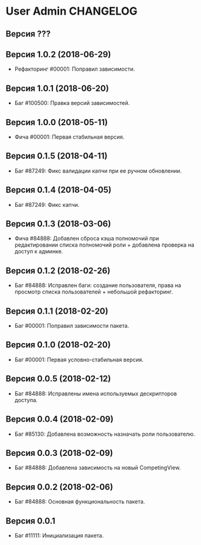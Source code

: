 User Admin CHANGELOG
====================


Версия ???
--------------------


Версия 1.0.2 (2018-06-29)
--------------------
 - Рефакторинг #00001: Поправил зависимости.


Версия 1.0.1 (2018-06-20)
--------------------
 - Баг #100500: Правка версий зависимостей.


Версия 1.0.0 (2018-05-11)
--------------------
 - Фича #00001: Первая стабильная версия.


Версия 0.1.5 (2018-04-11)
--------------------
 - Баг #87249: Фикс валидации капчи при ее ручном обновлении.


Версия 0.1.4 (2018-04-05)
--------------------
 - Баг #87249: Фикс капчи.


Версия 0.1.3 (2018-03-06)
--------------------
 - Фича #84888: Добавлен сброса кэша полномочий при редактировании списка полномочий роли + добавлена проверка на доступ к админке.


Версия 0.1.2 (2018-02-26)
--------------------
 - Баг #84888: Исправлен баги: создание пользователя, права на просмотр списка пользователей + небольшой рефакторинг.


Версия 0.1.1 (2018-02-20)
--------------------
 - Баг #00001: Поправил зависимости пакета.


Версия 0.1.0 (2018-02-20)
--------------------
 - Баг #00001: Первая условно-стабильная версия.


Версия 0.0.5 (2018-02-12)
--------------------
 - Баг #84888: Исправлены имена используемых дескрипторов доступа.


Версия 0.0.4 (2018-02-09)
--------------------
 - Баг #85130: Добавлена возможность назначать роли пользователю.


Версия 0.0.3 (2018-02-09)
--------------------
 - Баг #84888: Добавлена зависимость на новый CompetingView.


Версия 0.0.2 (2018-02-06)
--------------------
 - Баг #84888: Основная функциональность пакета.


Версия 0.0.1
--------------------
 - Баг #11111: Инициализация пакета.
